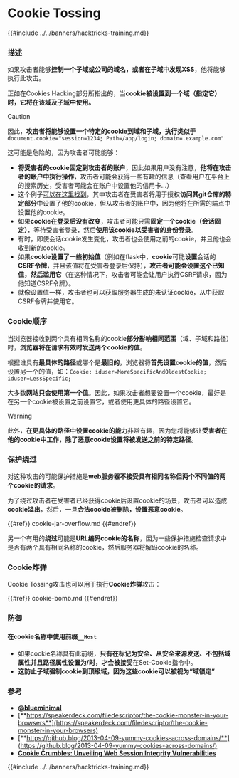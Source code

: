 # Cookie Tossing

{{#include ../../banners/hacktricks-training.md}}

### 描述

如果攻击者能够**控制一个子域或公司的域名，或者在子域中发现XSS**，他将能够执行此攻击。

正如在Cookies Hacking部分所指出的，当**cookie被设置到一个域（指定它）时，它将在该域及子域中使用。**

> [!CAUTION]
> 因此，**攻击者将能够设置一个特定的cookie到域和子域，执行类似于** `document.cookie="session=1234; Path=/app/login; domain=.example.com"`

这可能是危险的，因为攻击者可能能够：

- **将受害者的cookie固定到攻击者的账户**，因此如果用户没有注意，**他将在攻击者的账户中执行操作**，攻击者可能会获得一些有趣的信息（查看用户在平台上的搜索历史，受害者可能会在账户中设置他的信用卡...）
- 这个例子[可以在这里找到](https://snyk.io/articles/hijacking-oauth-flows-via-cookie-tossing/)，其中攻击者在受害者将用于授权**访问其git仓库的特定部分**中设置了他的cookie，但从攻击者的账户中，因为他将在所需的端点中设置他的cookie。
- 如果**cookie在登录后没有改变**，攻击者可能只需**固定一个cookie（会话固定）**，等待受害者登录，然后**使用该cookie以受害者的身份登录**。
- 有时，即使会话cookie发生变化，攻击者也会使用之前的cookie，并且他也会收到新的cookie。
- 如果**cookie设置了一些初始值**（例如在flask中，**cookie**可能**设置**会话的**CSRF令牌**，并且该值将在受害者登录后保持），**攻击者可能会设置这个已知值，然后滥用它**（在这种情况下，攻击者可能会让用户执行CSRF请求，因为他知道CSRF令牌）。
- 就像设置值一样，攻击者也可以获取服务器生成的未认证cookie，从中获取CSRF令牌并使用它。

### Cookie顺序

当浏览器接收到两个具有相同名称的cookie**部分影响相同范围**（域、子域和路径）时，**浏览器将在请求有效时发送两个cookie的值**。

根据谁具有**最具体的路径**或哪个是**最旧的**，浏览器将**首先设置cookie的值**，然后设置另一个的值，如：`Cookie: iduser=MoreSpecificAndOldestCookie; iduser=LessSpecific;`

大多数**网站只会使用第一个值**。因此，如果攻击者想要设置一个cookie，最好是在另一个cookie被设置之前设置它，或者使用更具体的路径设置它。

> [!WARNING]
> 此外，**在更具体的路径中设置cookie的能力**非常有趣，因为您将能够让**受害者在他的cookie中工作，除了恶意cookie设置将被发送之前的特定路径**。

### 保护绕过

对这种攻击的可能保护措施是**web服务器不接受具有相同名称但两个不同值的两个cookie的请求**。

为了绕过攻击者在受害者已经获得cookie后设置cookie的场景，攻击者可以造成**cookie溢出**，然后，一旦**合法cookie被删除，设置恶意cookie**。

{{#ref}}
cookie-jar-overflow.md
{{#endref}}

另一个有用的**绕过**可能是**URL编码cookie的名称**，因为一些保护措施检查请求中是否有两个具有相同名称的cookie，然后服务器将解码cookie的名称。

### Cookie炸弹

Cookie Tossing攻击也可以用于执行**Cookie炸弹**攻击：

{{#ref}}
cookie-bomb.md
{{#endref}}

### 防御

#### **在cookie名称中使用前缀`__Host`**

- 如果cookie名称具有此前缀，**只有在标记为安全、从安全来源发送、不包括域属性并且路径属性设置为/**时，才**会被接受**在Set-Cookie指令中。
- **这防止子域强制cookie到顶级域，因为这些cookie可以被视为“域锁定”**

### 参考

- [**@blueminimal**](https://twitter.com/blueminimal)
- [**https://speakerdeck.com/filedescriptor/the-cookie-monster-in-your-browsers**](https://speakerdeck.com/filedescriptor/the-cookie-monster-in-your-browsers)
- [**https://github.blog/2013-04-09-yummy-cookies-across-domains/**](https://github.blog/2013-04-09-yummy-cookies-across-domains/)
- [**Cookie Crumbles: Unveiling Web Session Integrity Vulnerabilities**](https://www.youtube.com/watch?v=F_wAzF4a7Xg)

{{#include ../../banners/hacktricks-training.md}}
